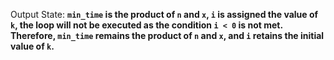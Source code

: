 Output State: **`min_time` is the product of `n` and `x`, `i` is assigned the value of `k`, the loop will not be executed as the condition `i < 0` is not met. Therefore, `min_time` remains the product of `n` and `x`, and `i` retains the initial value of `k`.**